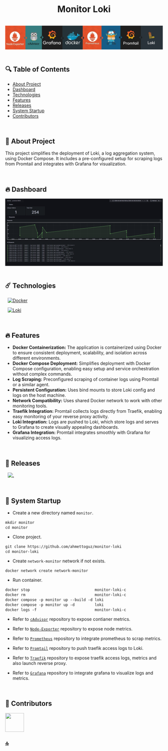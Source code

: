 <h1 id="top" align="center">Monitor Loki</h1>

<br>

<div align="center">
    <img width=auto src="assets/banner/banner.png">
</div>

<br>

## 🔍 Table of Contents

- [About Project](#intro)
- [Dashboard](#dashboard)
- [Technologies](#technologies)
- [Features](#features)
- [Releases](#releases)
- [System Startup](#system-startup)
- [Contributors](#contributors)

<br/>

<h2 id="intro">📌 About Project</h2>

This project simplifies the deployment of Loki, a log aggregation system, using Docker Compose. It includes a pre-configured setup for scraping logs from Promtail and integrates with Grafana for visualization.

<br/>

<h2 id="dashboard">🔥 Dashboard</h2>

<div align="center">
    <img width=800 src="assets/dashboard/dashboard.png">
</div>

<br/>

<h2 id="technologies">☄️ Technologies</h2>

&nbsp; [![Docker](https://img.shields.io/badge/docker-%230db7ed.svg?style=for-the-badge&logo=docker&logoColor=white)](https://www.docker.com)

&nbsp; [![Loki](https://img.shields.io/badge/Loki-F2F4F9?style=for-the-badge&logo=grafana&logoColor=orange&labelColor=F2F4F9)](https://grafana.com/docs/loki/latest/send-data/Loki)

<br/>

<h2 id="features">🔥 Features</h2>

- **Docker Containerization:** The application is containerized using Docker to ensure consistent deployment, scalability, and isolation across different environments.
- **Docker Compose Deployment:** Simplifies deployment with Docker Compose configuration, enabling easy setup and service orchestration without complex commands.
- **Log Scraping:** Preconfigured scraping of container logs using Promtail or a similar agent.
- **Persistent Configuration:** Uses bind mounts to store Loki config and logs on the host machine.
- **Network Compatibility:** Uses shared Docker network to work with other monitoring tools.
- **Traefik Integration:** Promtail collects logs directly from Traefik, enabling easy monitoring of your reverse proxy activity.
- **Loki Integration:** Logs are pushed to Loki, which store logs and serves to Grafana to create visually appealing dashboards.
- **Grafana Integration:** Promtail integrates smoothly with Grafana for visualizing access logs.

<br/>

<h2 id="releases">🚢 Releases</h2>

&nbsp; [![.](https://img.shields.io/badge/1.0.0-233838?style=flat&label=version&labelColor=111727&color=1181A1)](https://github.com/ahmettoguz/monitor-loki/tree/v1.0.0)

<br/>

<h2 id="system-startup">🚀 System Startup</h2>

- Create a new directory named `monitor`.

```
mkdir monitor
cd monitor
```

- Clone project.

```
git clone https://github.com/ahmettoguz/monitor-loki
cd monitor-loki
```

- Create `network-monitor` network if not exists.

```
docker network create network-monitor
```

- Run container.

```
docker stop                             monitor-loki-c
docker rm                               monitor-loki-c
docker compose -p monitor up --build -d loki
docker compose -p monitor up -d         loki
docker logs -f                          monitor-loki-c
```

- Refer to [`cAdvisor`](https://github.com/ahmettoguz/monitor-cadvisor) repository to expose contianer metrics.

- Refer to [`Node-Exporter`](https://github.com/ahmettoguz/monitor-node-exporter) repository to expose node metrics.

- Refer to [`Prometheus`](https://github.com/ahmettoguz/monitor-prometheus) repository to integrate prometheus to scrap metrics.

- Refer to [`Promtail`](https://github.com/ahmettoguz/monitor-promtail) repository to push traefik access logs to Loki.

- Refer to [`Traefik`](https://github.com/ahmettoguz/core-traefik) repository to expose traefik access logs, metrics and also launch reverse proxy.

- Refer to [`Grafana`](https://github.com/ahmettoguz/monitor-grafana) repository to integrate grafana to visualize logs and metrics.

<br/>

<h2 id="contributors">👥 Contributors</h2>

<a href="https://github.com/ahmettoguz" target="_blank"><img width=60 height=60 src="https://avatars.githubusercontent.com/u/101711642?v=4"></a>

### [🔝](#top)
